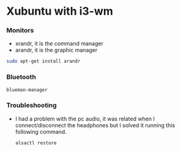 # Xubuntu with i3-wm

### Monitors

- xrandr, it is the command manager
- arandr, it is the graphic manager
```sh
sudo apt-get install arandr
```


### Bluetooth

```sh
blueman-manager
```

### Troubleshooting

- I had a problem with the pc audio, it was related when I connect/disconnect
  the headphones but I solved it running this following command.

  ```sh
  alsactl restore
  ```
